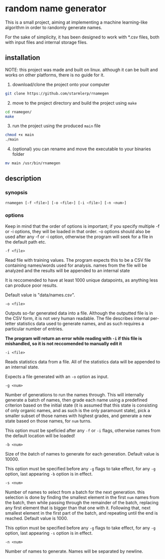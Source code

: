 # random name generator

This is a small project, aiming at implementing a machine learning-like algorithm
in order to randomly generate names.

For the sake of simplicity, it has been designed to work with \*.csv files, both with input files and internal storage files.

## installation

NOTE: this project was made and built on linux. although it can be built and
works on other platforms, there is no guide for it.

1. download/clone the project onto your computer

```bash
git clone https://github.com/starmlerp/rnamegen
```

2. move to the project directory and build the project using `make`

```bash
cd rnamegen/
make
```

3. run the project using the produced `main` file

```bash
chmod +x main
./main
```

4. (optional) you can rename and move the executable to your binaries folder

```bash
mv main /usr/bin/rnamegen
```

## description

### synopsis

```bash
rnamegen [-f <file>] [-o <file>] [-i <file>] [-n <num>]
```

### options

Keep in mind that the order of options is important; if you specify multiple -f or -i options, they will be loaded in that order. -o options should also be used after any -f or -i option, otherwise the program will seek for a file in the default path etc.

`-f <file>`

Read file with training values. The program expects this to be a CSV file containing names/words used for analysis.
names from the file will be analyzed and the results will be appended to an internal state

It is reccomended to have at least 1000 unique datapoints, as anything less can produce poor results.

Default value is "data/names.csv".

`-o <file>`
      
Outputs so-far generated data into a file.
Although the outputted file is in the CSV form, it is not very human readable. The file describes internal per-letter statistics data used to generate names, and as such requires a particular number of entries.

**The program will return an error while reading with `-i` if this file is mishandled, so it is not reccomended to manually edit it**

`-i <file>`
      
Reads statistics data from a file.
All of the statistics data will be appended to an internal state.

Expects a file generated with an `-o` option as input.

`-g <num>`

Number of generations to run the names through.
This will internally generate a batch of names, then grade each name using a predefined criterion based on the initial state (it is assumed that this state is consisting of only organic names, and as such is the only paramount state), pick a smaller subset of those names with highest grades, and generate a new state based on those names, for `num` turns.

This option must be speficied after any `-f` or `-i` flags, otherwise names from the default location will be loaded!

`-b <num>`

Size of the *b*atch of names to generate for each generation.
Default value is 10000.

This option must be specified before any `-g` flags to take effect, for any `-g` option, last appearing `-b` option is in effect.

`-s <num>`

Number of names to *s*elect from a batch for the next generation. this selection is done by finding the smallest element in the first `num` names from the batch, then while passing through the remainder of the batch, replacing any first element that is bigger than that one with it. Following that, next smallest element in the first part of the batch, and repeating until the end is reached.
Default value is 1000.

This option must be specified before any `-g` flags to take effect, for any `-g` option, last appearing `-s` option is in effect.

`-n <num>`

Number of names to generate. Names will be separated by newline.
